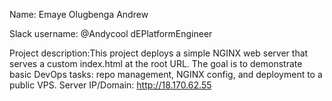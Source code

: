 
Name: Emaye Olugbenga Andrew  

Slack username: @Andycool dEPlatformEngineer

Project description:This project deploys a simple NGINX web server that serves a custom index.html at the root URL. 
The goal is to demonstrate basic DevOps tasks: repo management, NGINX config, and deployment to a public VPS.
Server IP/Domain: http://18.170.62.55

